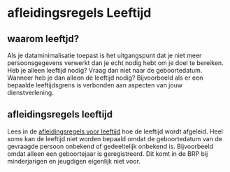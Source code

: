 # afleidingsregels Leeftijd

## waarom leeftjd?  
Als je dataminimalisatie toepast is het uitgangspunt dat je niet meer persoonsgegevens verwerkt dan je echt nodig hebt om je doel te bereiken. Heb je alleen leeftijd nodig? Vraag dan niet naar de geboortedatum.   
Wanneer heb je dan alleen de leeftijd nodig? Bijvoorbeeld als er een bepaalde leeftijdsgrens is verbonden aan aspecten van jouw dienstverlening.

## afleidingsregels leeftijd  
Lees in de [afleidingsregels voor leeftijd](https://github.com/BRP-API/personen-informatie-service/blob/main/features/persoon/leeftijd/overzicht.feature) hoe de leeftijd wordt afgeleid. Heel soms kan de leeftijd niet worden bepaald omdat de geboortedatum van de gevraagde persoon onbekend of gedeeltelijk onbekend is. Bijvoorbeeld omdat alleen een geboortejaar is geregistreerd. Dit komt in de BRP bij minderjarigen en jeugdigen eigenlijk niet voor. 
